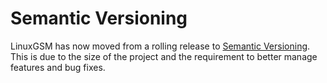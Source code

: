 # Semantic Versioning

LinuxGSM has now moved from a rolling release to [Semantic Versioning](https://semver.org/). This is due to the size of the project and the requirement to better manage features and bug fixes.
